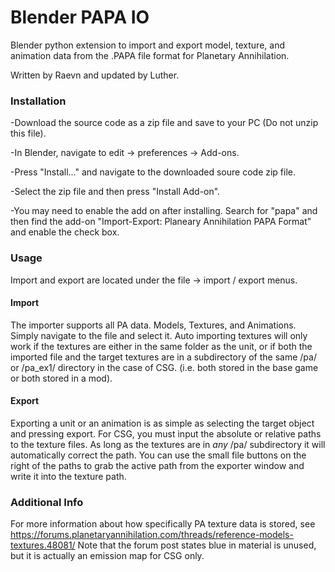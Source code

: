 # Blender PAPA IO
Blender python extension to import and export model, texture, and animation data from the .PAPA file format for Planetary Annihilation.

Written by Raevn and updated by Luther.


### Installation
-Download the source code as a zip file and save to your PC (Do not unzip this file).

-In Blender, navigate to edit -> preferences -> Add-ons.

-Press "Install..." and navigate to the downloaded soure code zip file.

-Select the zip file and then press "Install Add-on".

-You may need to enable the add on after installing. Search for "papa" and then find the add-on "Import-Export: Planeary Annihilation PAPA Format" and enable the check box.

### Usage
Import and export are located under the file -> import / export menus.

#### Import
The importer supports all PA data. Models, Textures, and Animations. Simply navigate to the file and select it. Auto importing textures will only work if the textures are either in the same folder as the unit, or if both the imported file and the target textures are in a subdirectory of the same /pa/ or /pa_ex1/ directory in the case of CSG. (i.e. both stored in the base game or both stored in a mod).

#### Export
Exporting a unit or an animation is as simple as selecting the target object and pressing export. For CSG, you must input the absolute or relative paths to the texture files. As long as the textures are in *any* /pa/ subdirectory it will automatically correct the path. You can use the small file buttons on the right of the paths to grab the active path from the exporter window and write it into the texture path.

### Additional Info
For more information about how specifically PA texture data is stored, see https://forums.planetaryannihilation.com/threads/reference-models-textures.48081/
Note that the forum post states blue in material is unused, but it is actually an emission map for CSG only.

